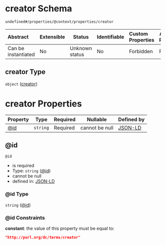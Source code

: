 # creator Schema

```txt
undefined#/properties/@context/properties/creator
```




| Abstract            | Extensible | Status         | Identifiable | Custom Properties | Additional Properties | Access Restrictions | Defined In                                                                      |
| :------------------ | ---------- | -------------- | ------------ | :---------------- | --------------------- | ------------------- | ------------------------------------------------------------------------------- |
| Can be instantiated | No         | Unknown status | No           | Forbidden         | Forbidden             | none                | [ndl-isil.schema.json\*](../../out/ndl-isil.schema.json "open original schema") |

## creator Type

`object` ([creator](ndl-isil-properties-json-ld-context-properties-creator.md))

# creator Properties

| Property    | Type     | Required | Nullable       | Defined by                                                                                                                                            |
| :---------- | -------- | -------- | -------------- | :---------------------------------------------------------------------------------------------------------------------------------------------------- |
| [@id](#@id) | `string` | Required | cannot be null | [JSON-LD](ndl-isil-properties-json-ld-context-properties-creator-properties-id.md "undefined#/properties/@context/properties/creator/properties/@id") |

## @id




`@id`

-   is required
-   Type: `string` ([@id](ndl-isil-properties-json-ld-context-properties-creator-properties-id.md))
-   cannot be null
-   defined in: [JSON-LD](ndl-isil-properties-json-ld-context-properties-creator-properties-id.md "undefined#/properties/@context/properties/creator/properties/@id")

### @id Type

`string` ([@id](ndl-isil-properties-json-ld-context-properties-creator-properties-id.md))

### @id Constraints

**constant**: the value of this property must be equal to:

```json
"http://purl.org/dc/terms/creator"
```
